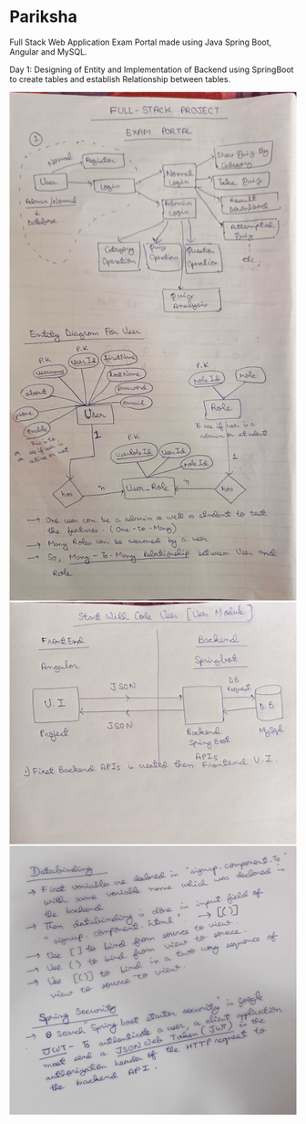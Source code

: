 # Pariksha
Full Stack Web Application Exam Portal made using Java Spring Boot, Angular and MySQL.

Day 1:
Designing of Entity and Implementation of Backend using SpringBoot to create tables and establish Relationship between tables.

![alt text](./ImagesForExplanation/15-03-2023-01.jpg)
![alt text](./ImagesForExplanation/15-03-2023-02.jpg)
![alt text](./ImagesForExplanation/20-03-2023.jpg)